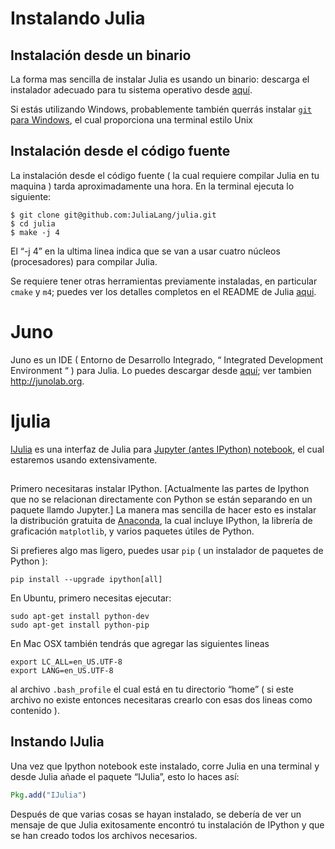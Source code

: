 # Instalando Julia

## Instalación desde un binario

La forma mas sencilla de instalar Julia es usando un binario: descarga el instalador adecuado para tu sistema operativo desde [aquí](http://julialang.org/downloads/).

Si estás utilizando Windows, probablemente también querrás instalar [`git` para Windows](https://msysgit.github.io/), el cual proporciona una terminal estilo Unix

## Instalación desde el código fuente

La instalación desde el código fuente ( la cual requiere compilar Julia en tu maquina ) tarda aproximadamente una hora.
En la terminal ejecuta lo siguiente:

```
$ git clone git@github.com:JuliaLang/julia.git
$ cd julia
$ make -j 4
```
El “-j 4” en la ultima linea indica que se van a usar cuatro núcleos (procesadores) para compilar Julia.

Se requiere tener otras herramientas previamente instaladas, en particular `cmake` y `m4`; puedes ver los detalles completos en el  README de Julia [aqui](https://github.com/JuliaLang/julia).

# Juno

Juno es un IDE ( Entorno de Desarrollo Integrado, “ Integrated Development Environment “ ) para Julia. Lo puedes descargar desde  [aquí](http://julialang.org/downloads/); ver tambien <http://junolab.org>.

# Ijulia

[IJulia](https://github.com/JuliaLang/IJulia.jl) es una interfaz de Julia para   [Jupyter (antes IPython) notebook](http://ipython.org/), el cual estaremos usando extensivamente.

##

Primero necesitaras instalar IPython. [Actualmente las partes de Ipython que no se relacionan directamente con Python se están separando en un paquete llamdo Jupyter.] La manera mas sencilla de hacer esto es instalar la distribución gratuita de [Anaconda](http://continuum.io/downloads), la cual incluye IPython, la librería de graficación `matplotlib`, y varios paquetes útiles de Python.

Si prefieres algo mas ligero, puedes usar `pip` ( un instalador de paquetes de Python ):

```
pip install --upgrade ipython[all]
```
En Ubuntu, primero necesitas ejecutar: 
```
sudo apt-get install python-dev
sudo apt-get install python-pip
```
En Mac OSX también tendrás que agregar las siguientes lineas
```
export LC_ALL=en_US.UTF-8
export LANG=en_US.UTF-8
```
al archivo `.bash_profile` el cual está en tu directorio “home” ( si este archivo no existe entonces necesitaras crearlo con esas dos lineas como contenido ).

## Instando IJulia

Una vez que Ipython notebook este instalado, corre Julia en una terminal y desde Julia añade el paquete “IJulia”, esto lo haces así:


```julia
Pkg.add("IJulia")
```
Después de que varias cosas se hayan instalado, se debería de ver un mensaje de que Julia exitosamente encontró tu instalación de IPython y que se han creado todos los archivos necesarios.
 
